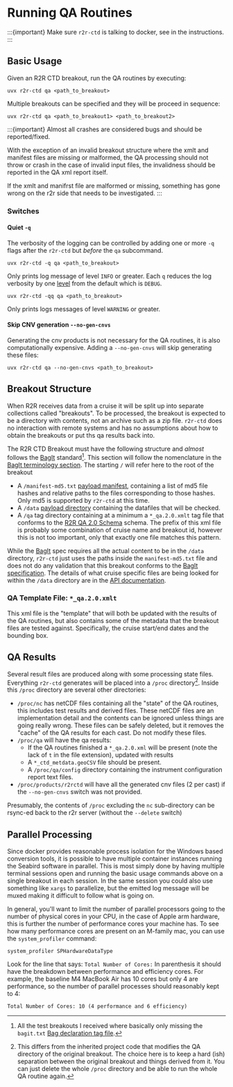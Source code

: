 # Running QA Routines

:::{important}
Make sure `r2r-ctd` is talking to docker, see [](#docker) in the [](installing.md) instructions.
:::


## Basic Usage
Given an R2R CTD breakout, run the QA routines by executing:
```
uvx r2r-ctd qa <path_to_breakout>
```
Multiple breakouts can be specified and they will be proceed in sequence:
```
uvx r2r-ctd qa <path_to_breakout1> <path_to_breakout2>
```
:::{important}
Almost all crashes are considered bugs and should be reported/fixed.

With the exception of an invalid breakout structure where the xmlt and manifest files are missing or malformed,
the QA processing should not throw or crash in the case of invalid input files, the invalidness should be reported in the QA xml report itself.

If the xmlt and manifrst file are malformed or missing, something has gone wrong on the r2r side that needs to be investigated.
:::

### Switches
#### Quiet `-q`
The verbosity of the logging can be controlled by adding one or more `-q` flags after the `r2r-ctd` but _before_ the `qa` subcommand.

```
uvx r2r-ctd -q qa <path_to_breakout>
```
Only prints log message of level `INFO` or greater.
Each `q` reduces the log verbosity by one [level](https://docs.python.org/3/library/logging.html#logging-levels) from the default which is `DEBUG`.

```
uvx r2r-ctd -qq qa <path_to_breakout>
```
Only prints logs messages of level `WARNING` or greater.

#### Skip CNV generation `--no-gen-cnvs`
Generating the cnv products is not necessary for the QA routines, it is also computationally expensive.
Adding a `--no-gen-cnvs` will skip generating these files:
```
uvx r2r-ctd qa --no-gen-cnvs <path_to_breakout>
```

## Breakout Structure
When R2R receives data from a cruise it will be split up into separate collections called "breakouts".
To be processed, the breakout is expected to be a directory with contents, not an archive such as a zip file.
`r2r-ctd` does no interaction with remote systems and has no assumptions about how to obtain the breakouts or put ths qa results back into.

The R2R CTD Breakout must have the following structure and _almost_ follows the [BagIt][bagit] standard[^bagit_note].
This section will follow the nomenclature in the [BagIt terminology section](https://www.rfc-editor.org/rfc/rfc8493#section-1.3).
The starting `/` will refer here to the root of the breakout
[^bagit_note]: All the test breakouts I received where basically only missing the `bagit.txt` [Bag declaration tag file](https://www.rfc-editor.org/rfc/rfc8493#section-2.1.1).


* A `/manifest-md5.txt` [payload manifest](https://www.rfc-editor.org/rfc/rfc8493#section-2.1.3), containing a list of md5 file hashes and relative paths to the files corresponding to those hashes.
  Only md5 is supported by `r2r-ctd` at this time.
* A `/data` [payload directory](https://www.rfc-editor.org/rfc/rfc8493#section-2.1.2) containing the datafiles that will be checked.
* A `/qa` tag directory containing at a minimum a `*_qa.2.0.xmlt` tag file that conforms to the [R2R QA 2.0 Schema](http://schema.rvdata.us/2.0/qareport.xsd) schema.
  The prefix of this xml file is probably some combination of cruise name and breakout id, however this is not too important, only that exactly one file matches this pattern.

While the [BagIt][bagit] spec requires all the actual content to be in the `/data` directory, `r2r-ctd` just uses the paths inside the `manifest-md5.txt` file and does not do any validation that this breakout conforms to the [BagIt specification][bagit].
The details of what cruise specific files are being looked for within the `/data` directory are in the [API documentation]().


[bagit]: https://www.rfc-editor.org/rfc/rfc8493

### QA Template File: `*_qa.2.0.xmlt`
This xml file is the "template" that will both be updated with the results of the QA routines, but also contains some of the metadata that the breakout files are tested against.
Specifically, the cruise start/end dates and the bounding box.


## QA Results
Several result files are produced along with some processing state files.
Everything `r2r-ctd` generates will be placed into a `/proc` directory[^whoi_diff1].
Inside this `/proc` directory are several other directories:
[^whoi_diff1]: This differs from the inherited project code that modifies the QA directory of the original breakout. The choice here is to keep a hard (ish) separation between the original breakout and things derived from it. You can just delete the whole `/proc` directory and be able to run the whole QA routine again.

* `/proc/nc` has netCDF files containing all the "state" of the QA routines, this includes test results and derived files.
  These netCDF files are an implementation detail and the contents can be ignored unless things are going really wrong.
  These files can be safely deleted, but it removes the "cache" of the QA results for each cast.
  Do not modify these files.
* `/proc/qa` will have the qa results:
    * If the QA routines finished a `*_qa.2.0.xml` will be present (note the lack of `t` in the file extension), updated with results
    * A `*_ctd_metdata.geoCSV` file should be present.
    * A `/proc/qa/config` directory containing the instrument configuration report text files.
* `/proc/products/r2rctd` will have all the generated cnv files (2 per cast) if the `--no-gen-cnvs` switch was not provided.

Presumably, the contents of `/proc` excluding the `nc` sub-directory can be rsync-ed back to the r2r server (without the `--delete` switch)

## Parallel Processing
Since docker provides reasonable process isolation for the Windows based conversion tools, it is possible to have multiple container instances running the Seabird software in parallel.
This is most simply done by having multiple terminal sessions open and running the basic usage commands above on a single breakout in each session.
In the same session you could also use something like `xargs` to parallelize, but the emitted log message will be muxed making it difficult to follow what is going on.

In general, you'll want to limit the number of parallel processors going to the number of physical cores in your CPU, in the case of Apple arm hardware, this is further the number of performance cores your machine has.
To see how many performance cores are present on an M-family mac, you can use the `system_profiler` command:
```
system_profiler SPHardwareDataType
```
Look for the line that says: `Total Number of Cores:`
In parenthesis it should have the breakdown between performance and efficiency cores.
For example, the baseline M4 MacBook Air has 10 cores but only 4 are performance, so the number of parallel processes should reasonably kept to 4:
```
Total Number of Cores: 10 (4 performance and 6 efficiency)
```